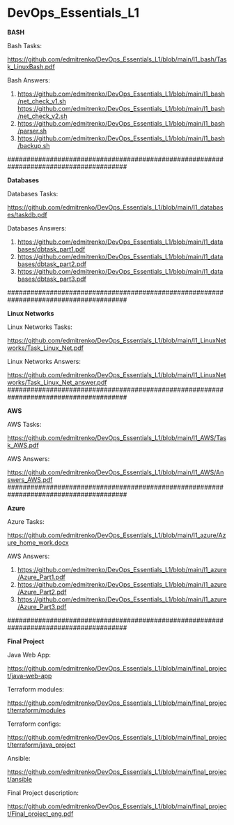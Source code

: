 # DevOps_Essentials_L1

<strong>BASH</strong>

Bash Tasks:

https://github.com/edmitrenko/DevOps_Essentials_L1/blob/main/l1_bash/Task_LinuxBash.pdf

Bash Answers:
1) https://github.com/edmitrenko/DevOps_Essentials_L1/blob/main/l1_bash/net_check_v1.sh
   https://github.com/edmitrenko/DevOps_Essentials_L1/blob/main/l1_bash/net_check_v2.sh
2) https://github.com/edmitrenko/DevOps_Essentials_L1/blob/main/l1_bash/parser.sh
3) https://github.com/edmitrenko/DevOps_Essentials_L1/blob/main/l1_bash/backup.sh

#######################################################################################

<strong>Databases</strong>

Databases Tasks:

https://github.com/edmitrenko/DevOps_Essentials_L1/blob/main/l1_databases/taskdb.pdf

Databases Answers:

1) https://github.com/edmitrenko/DevOps_Essentials_L1/blob/main/l1_databases/dbtask_part1.pdf 
2) https://github.com/edmitrenko/DevOps_Essentials_L1/blob/main/l1_databases/dbtask_part2.pdf
3) https://github.com/edmitrenko/DevOps_Essentials_L1/blob/main/l1_databases/dbtask_part3.pdf

#######################################################################################

<strong>Linux Networks</strong>

Linux Networks Tasks:

https://github.com/edmitrenko/DevOps_Essentials_L1/blob/main/l1_LinuxNetworks/Task_Linux_Net.pdf

Linux Networks Answers:

https://github.com/edmitrenko/DevOps_Essentials_L1/blob/main/l1_LinuxNetworks/Task_Linux_Net_answer.pdf
#######################################################################################

<strong>AWS</strong>

AWS Tasks:

https://github.com/edmitrenko/DevOps_Essentials_L1/blob/main/l1_AWS/Task_AWS.pdf

AWS Answers:

https://github.com/edmitrenko/DevOps_Essentials_L1/blob/main/l1_AWS/Answers_AWS.pdf
#######################################################################################

<strong>Azure</strong>

Azure Tasks:

https://github.com/edmitrenko/DevOps_Essentials_L1/blob/main/l1_azure/Azure_home_work.docx

AWS Answers:

1) https://github.com/edmitrenko/DevOps_Essentials_L1/blob/main/l1_azure/Azure_Part1.pdf 
2) https://github.com/edmitrenko/DevOps_Essentials_L1/blob/main/l1_azure/Azure_Part2.pdf 
3) https://github.com/edmitrenko/DevOps_Essentials_L1/blob/main/l1_azure/Azure_Part3.pdf 

#######################################################################################

<strong>Final Project</strong>

Java Web App:

https://github.com/edmitrenko/DevOps_Essentials_L1/blob/main/final_project/java-web-app

Terraform modules:

https://github.com/edmitrenko/DevOps_Essentials_L1/blob/main/final_project/terraform/modules

Terraform configs:

https://github.com/edmitrenko/DevOps_Essentials_L1/blob/main/final_project/terraform/java_project

Ansible:

https://github.com/edmitrenko/DevOps_Essentials_L1/blob/main/final_project/ansible

Final Project description:

https://github.com/edmitrenko/DevOps_Essentials_L1/blob/main/final_project/Final_project_eng.pdf